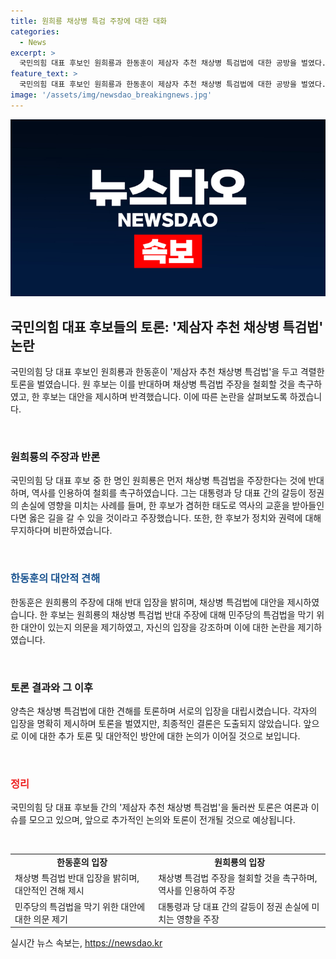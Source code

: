 ```yaml
---
title: 원희룡 채상병 특검 주장에 대한 대화
categories:
  - News
excerpt: >
  국민의힘 대표 후보인 원희룡과 한동훈이 제삼자 추천 채상병 특검법에 대한 공방을 벌였다. 원후보는 채특법 주장을 철회할 것을 촉구하며 이를 통해 대통령과 당 대표의 갈등이 정권을 잃는 실패를 들었다. 한후보는 이에 대해 반박하며 새로운 방안을 제시해야 한다고 주장했다. 이에 두 후보의 격렬한 논쟁이 펼쳐졌다.
feature_text: >
  국민의힘 대표 후보인 원희룡과 한동훈이 제삼자 추천 채상병 특검법에 대한 공방을 벌였다. 원후보는 채특법 주장을 철회할 것을 촉구하며 이를 통해 대통령과 당 대표의 갈등이 정권을 잃는 실패를 들었다. 한후보는 이에 대해 반박하며 새로운 방안을 제시해야 한다고 주장했다. 이에 두 후보의 격렬한 논쟁이 펼쳐졌다.
image: '/assets/img/newsdao_breakingnews.jpg'
---
```


<p><img src="/assets/img/newsdao_breakingnews.jpg" alt="flaretime 속보" /></p>

<h2 data-ke-size="size26">국민의힘 대표 후보들의 토론: '제삼자 추천 채상병 특검법' 논란</h2>

<p>국민의힘 당 대표 후보인 원희룡과 한동훈이 '제삼자 추천 채상병 특검법'을 두고 격렬한 토론을 벌였습니다. 원 후보는 이를 반대하며 채상병 특검법 주장을 철회할 것을 촉구하였고, 한 후보는 대안을 제시하며 반격했습니다. 이에 따른 논란을 살펴보도록 하겠습니다.</p>

<p data-ke-size="size16">&nbsp;</p>

<h3>원희룡의 주장과 반론</h3>

<p>국민의힘 당 대표 후보 중 한 명인 원희룡은 먼저 채상병 특검법을 주장한다는 것에 반대하며, 역사를 인용하여 철회를 촉구하였습니다. 그는 대통령과 당 대표 간의 갈등이 정권의 손실에 영향을 미치는 사례를 들며, 한 후보가 겸허한 태도로 역사의 교훈을 받아들인다면 옳은 길을 갈 수 있을 것이라고 주장했습니다. 또한, 한 후보가 정치와 권력에 대해 무지하다며 비판하였습니다.</p>

<p data-ke-size="size16">&nbsp;</p>

<h3><b><span style="color: #1a5490;">한동훈의 대안적 견해</span></b></h3>

<p>한동훈은 원희룡의 주장에 대해 반대 입장을 밝히며, 채상병 특검법에 대안을 제시하였습니다. 한 후보는 원희룡의 채상병 특검법 반대 주장에 대해 민주당의 특검법을 막기 위한 대안이 있는지 의문을 제기하였고, 자신의 입장을 강조하며 이에 대한 논란을 제기하였습니다.</p>

<p data-ke-size="size16">&nbsp;</p>

<h3>토론 결과와 그 이후</h3>

<p>양측은 채상병 특검법에 대한 견해를 토론하며 서로의 입장을 대립시켰습니다. 각자의 입장을 명확히 제시하며 토론을 벌였지만, 최종적인 결론은 도출되지 않았습니다. 앞으로 이에 대한 추가 토론 및 대안적인 방안에 대한 논의가 이어질 것으로 보입니다.</p>

<p data-ke-size="size16">&nbsp;</p>

<h3><span style="color: #ee2323;"><b>정리</b></span></h3>

<p>국민의힘 당 대표 후보들 간의 '제삼자 추천 채상병 특검법'을 둘러싼 토론은 여론과 이슈를 모으고 있으며, 앞으로 추가적인 논의와 토론이 전개될 것으로 예상됩니다.</p>

<p data-ke-size="size16">&nbsp;</p>

<table>
    <tbody>
        <tr>
            <td style="text-align: center; height: 17px;"><b>한동훈의 입장</b></td>
            <td style="text-align: center; height: 17px;"><b>원희룡의 입장</b></td>
        </tr>
        <tr>
            <td>채상병 특검법 반대 입장을 밝히며, 대안적인 견해 제시</td>
            <td>채상병 특검법 주장을 철회할 것을 촉구하며, 역사를 인용하여 주장</td>
        </tr>
        <tr>
            <td>민주당의 특검법을 막기 위한 대안에 대한 의문 제기</td>
            <td>대통령과 당 대표 간의 갈등이 정권 손실에 미치는 영향을 주장</td>
        </tr>
    </tbody>
</table>
실시간 뉴스 속보는, <a href="https://newsdao.kr" rel="dofollow">https://newsdao.kr</a>


